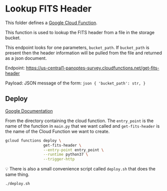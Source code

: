 Lookup FITS Header
==================

This folder defines a [Google Cloud Function](https://cloud.google.com/functions/).

This function is used to lookup the FITS header from a file in the storage bucket.

This endpoint looks for one parameters, `bucket_path`. If
`bucket_path` is present then the header information will be pulled from the file
and returned as a json document.


Endpoint: https://us-central1-panoptes-survey.cloudfunctions.net/get-fits-header

Payload: JSON message of the form:
	```json
	{
		'bucket_path': str,
	}
	```

Deploy
------

[Google Documentation](https://cloud.google.com/functions/docs/deploying/filesystem)

From the directory containing the cloud function. The `entry_point` is the
name of the function in `main.py` that we want called and `get-fits-header`
is the name of the Cloud Function we want to create.

```bash
gcloud functions deploy \
                 get-fits-header \
                 --entry-point entry_point \
                 --runtime python37 \
                 --trigger-http
```

:bulb: There is also a small convenience script called `deploy.sh` that
does the same thing.
```bash
./deploy.sh
```
